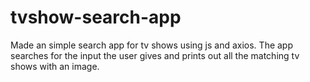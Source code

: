# tvshow-search-app

Made an simple search app for tv shows using js and axios.
The app searches for the input the user gives and prints out all the
matching tv shows with an image.
